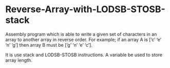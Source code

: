 # Reverse-Array-with-LODSB-STOSB-stack
 
Assembly program which is able to write a given set of characters in an array to another array in reverse order. 
For example; if an array A is [‘c’ ‘e’ ‘n’ ‘g’] then array B must be [‘g’ ‘n’ ‘e’ ‘c’].

It is use stack and LODSB-STOSB instructions.  A variable be used to store array length.

